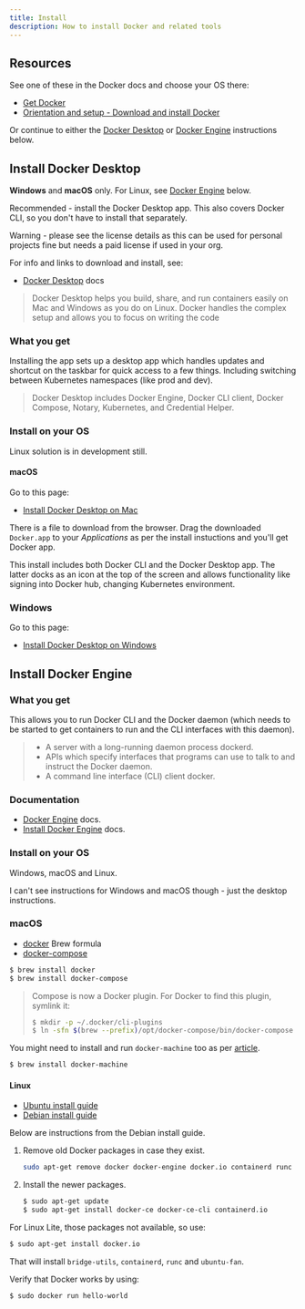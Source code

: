 ```yaml
---
title: Install
description: How to install Docker and related tools
---
```


## Resources

See one of these in the Docker docs and choose your OS there:

- [Get Docker](https://docs.docker.com/get-docker/)
- [Orientation and setup - Download and install Docker](https://docs.docker.com/get-started/#download-and-install-docker)

Or continue to either the [Docker Desktop](#docker-desktop) or [Docker Engine](#docker-engine) instructions below.


## Install Docker Desktop

**Windows** and **macOS** only. For Linux, see [Docker Engine](#docker-engine) below.

Recommended - install the Docker Desktop app. This also covers Docker CLI, so you don't have to install that separately.

Warning - please see the license details as this can be used for personal projects fine but needs a paid license if used in your org.

For info and links to download and install, see:

- [Docker Desktop](https://docs.docker.com/desktop/) docs

> Docker Desktop helps you build, share, and run containers easily on Mac and Windows as you do on Linux. Docker handles the complex setup and allows you to focus on writing the code

### What you get

Installing the app sets up a desktop app which handles updates and shortcut on the taskbar for quick access to a few things. Including switching between Kubernetes namespaces (like prod and dev).

> Docker Desktop includes Docker Engine, Docker CLI client, Docker Compose, Notary, Kubernetes, and Credential Helper.

### Install on your OS

Linux solution is in development still.

#### macOS

Go to this page:

- [Install Docker Desktop on Mac](https://docs.docker.com/docker-for-mac/install/)

There is a file to download from the browser. Drag the downloaded `Docker.app` to your _Applications_ as per the install instuctions and you'll get Docker app.

This install includes both Docker CLI and the Docker Desktop app. The latter docks as an icon at the top of the screen and allows functionality like signing into Docker hub, changing Kubernetes environment.

### Windows

Go to this page:

- [Install Docker Desktop on Windows](https://docs.docker.com/desktop/windows/install/)

## Install Docker Engine

### What you get

This allows you to run Docker CLI and the Docker daemon (which needs to be started to get containers to run and the CLI interfaces with this daemon).

> - A server with a long-running daemon process dockerd.
> - APIs which specify interfaces that programs can use to talk to and instruct the Docker daemon.
> - A command line interface (CLI) client docker.

### Documentation

- [Docker Engine](https://docs.docker.com/engine/) docs.
- [Install Docker Engine](https://docs.docker.com/engine/install/) docs.

### Install on your OS

Windows, macOS and Linux.

I can't see instructions for Windows and macOS though - just the desktop instructions.

### macOS

- [docker](https://formulae.brew.sh/formula/docker) Brew formula
- [docker-compose](https://formulae.brew.sh/formula/docker-compose#default)

```sh
$ brew install docker
$ brew install docker-compose
```

> Compose is now a Docker plugin. For Docker to find this plugin, symlink it:
>
> ```sh
> $ mkdir -p ~/.docker/cli-plugins
> $ ln -sfn $(brew --prefix)/opt/docker-compose/bin/docker-compose ~/.docker/cli-plugins/docker-compose
> ```

You might need to install and run `docker-machine` too as per [article](https://medium.com/crowdbotics/a-complete-one-by-one-guide-to-install-docker-on-your-mac-os-using-homebrew-e818eb4cfc3).

```sh
$ brew install docker-machine
```

#### Linux

- [Ubuntu install guide](https://docs.docker.com/engine/install/ubuntu/)
- [Debian install guide](https://docs.docker.com/engine/install/debian/) 

Below are instructions from the Debian install guide.

1. Remove old Docker packages in case they exist.
    ```sh
    sudo apt-get remove docker docker-engine docker.io containerd runc
    ```
2. Install the newer packages.
    ```sh
    $ sudo apt-get update
    $ sudo apt-get install docker-ce docker-ce-cli containerd.io
    ```

For Linux Lite, those packages not available, so use:

```sh
$ sudo apt-get install docker.io
```

That will install `bridge-utils`, `containerd`, `runc` and `ubuntu-fan`.

Verify that Docker works by using:

```sh
$ sudo docker run hello-world
```

